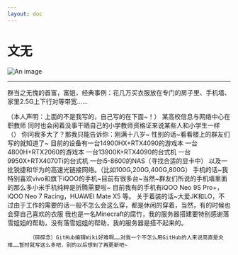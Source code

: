 ```yaml
---
layout: doc
---
```

# 文无
![An image](http://q1.qlogo.cn/g?b=qq&nk=1779429644&s=160)
_________________
群当之无愧的首富，富姐，经典事例：花几万买衣服放在专门的房子里、手机墙、家里2.5G上下行对等带宽……


（本人声明：上面的不是我写的，自己写的在下面~！）
某高校信息与网络中心在职教师
同时也会闲着没事干晒自己的小学教师资格证来说某些人和小学生一样（）
你问我多大了？那我只能告诉你：刚满十八岁~
性别的话~看看楼上的群友们写的就知道了~
目前的设备有一台14900HX+RTX4090的游戏本
           一台4800H+RTX2060的游戏本
           一台13900K+RTX4090的台式机
           一台9950X+RTX4070Ti的台式机
           一台i5-8600的NAS（寻找合适的显卡中）
           以及一批锐捷和华为的高速光链接网络。（比如100G,200G,400G,800G）
手机的话~我特别喜欢vivo和旗下iQOO的手机~目前有很多台~当然~群友们所说的手机墙里面的那么多小米手机纯粹是折腾需要啦~
目前我有的手机有iQOO Neo 9S Pro+，iQOO Neo 7 Racing，HUAWEI Mate X5 等。
关于着装的话~大爱JK和LO，不过由于工作的需要的话一般不怎么会这么穿，都是休闲的穿着，当然，有的时候也会穿自己喜欢的衣服
我也是一名Minecraft的腐竹，我的服务器搭建要特别感谢落雪姐姐的帮助，没有落雪姐姐的帮助，我的服务器是搭不起来的。




           （碎碎念）GitHub编辑Wiki好难啊……对我一个不怎么用GitHub的人来说简直是灾难……暂时就写这么多吧，别的以后想到了再更新吧~
